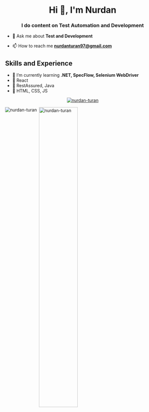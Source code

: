 
<h1 align="center">Hi 👋, I'm Nurdan</h1>
<h3 align="center">I do content on Test Automation and Development</h3>

- 💬 Ask me about **Test and Development**

- 📫 How to reach me **nurdanturan97@gmail.com**



## Skills and Experience

- 🌱 I’m currently learning **.NET, SpecFlow, Selenium WebDriver**
- 🌱 React
- 🌱 RestAssured, Java
- 🌱 HTML, CSS, JS


<p align="center"> <a href="https://github.com/ryo-ma/github-profile-trophy"><img src="https://github-profile-trophy.vercel.app/?username=nurdan-turan" alt="nurdan-turan" /></a> </p>

<p><img align="left" src="https://github-readme-stats.vercel.app/api/top-langs?username=nurdan-turan&show_icons=true&locale=en&layout=compact" alt="nurdan-turan" style="max-width:100%;"/></p>

<p>&nbsp;<img align="center" width="50%" src="https://github-readme-stats.vercel.app/api?username=nurdan-turan&show_icons=true&locale=en" alt="nurdan-turan" style="max-width:100%;"/></p>




